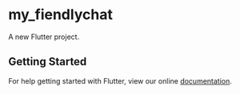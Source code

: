 # my_fiendlychat

A new Flutter project.

## Getting Started

For help getting started with Flutter, view our online
[documentation](https://flutter.io/).
